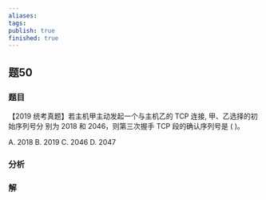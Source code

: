 ```yaml
---
aliases: 
tags: 
publish: true
finished: true
---
```

## 题50
### 题目
【2019 统考真题】若主机甲主动发起一个与主机乙的 TCP 连接, 甲、乙选择的初始序列号分 别为 2018 和 2046，则第三次握手 TCP 段的确认序列号是 ( )。

A. 2018 B. 2019 C. 2046 D. 2047
### 分析

### 解
